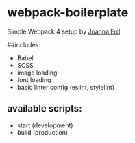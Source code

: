 # webpack-boilerplate
Simple Webpack 4 setup by [Joanna Erd](https://github.com/joannaerd)

##includes:
 - Babel
 - SCSS
 - image loading
 - font loading
 - basic linter config (eslint, stylelint)
 
## available scripts:
 - start (development)
 - build (production)
